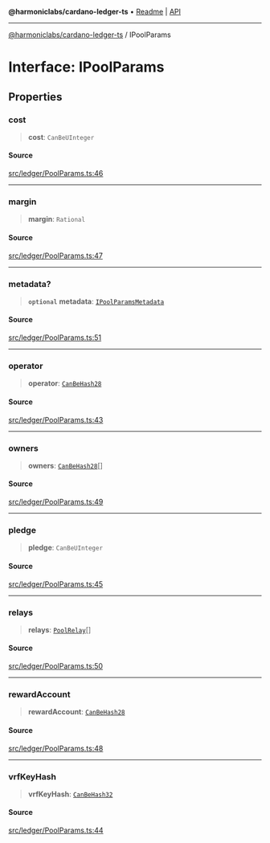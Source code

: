 **@harmoniclabs/cardano-ledger-ts** • [Readme](../Introduction) \| [API](../globals)

***

[@harmoniclabs/cardano-ledger-ts](../Introduction) / IPoolParams

# Interface: IPoolParams

## Properties

### cost

> **cost**: `CanBeUInteger`

#### Source

[src/ledger/PoolParams.ts:46](https://github.com/HarmonicLabs/cardano-ledger-ts/blob/d1659b0/src/ledger/PoolParams.ts#L46)

***

### margin

> **margin**: `Rational`

#### Source

[src/ledger/PoolParams.ts:47](https://github.com/HarmonicLabs/cardano-ledger-ts/blob/d1659b0/src/ledger/PoolParams.ts#L47)

***

### metadata?

> **`optional`** **metadata**: [`IPoolParamsMetadata`](IPoolParamsMetadata)

#### Source

[src/ledger/PoolParams.ts:51](https://github.com/HarmonicLabs/cardano-ledger-ts/blob/d1659b0/src/ledger/PoolParams.ts#L51)

***

### operator

> **operator**: [`CanBeHash28`](../type-aliases/CanBeHash28)

#### Source

[src/ledger/PoolParams.ts:43](https://github.com/HarmonicLabs/cardano-ledger-ts/blob/d1659b0/src/ledger/PoolParams.ts#L43)

***

### owners

> **owners**: [`CanBeHash28`](../type-aliases/CanBeHash28)[]

#### Source

[src/ledger/PoolParams.ts:49](https://github.com/HarmonicLabs/cardano-ledger-ts/blob/d1659b0/src/ledger/PoolParams.ts#L49)

***

### pledge

> **pledge**: `CanBeUInteger`

#### Source

[src/ledger/PoolParams.ts:45](https://github.com/HarmonicLabs/cardano-ledger-ts/blob/d1659b0/src/ledger/PoolParams.ts#L45)

***

### relays

> **relays**: [`PoolRelay`](../type-aliases/PoolRelay)[]

#### Source

[src/ledger/PoolParams.ts:50](https://github.com/HarmonicLabs/cardano-ledger-ts/blob/d1659b0/src/ledger/PoolParams.ts#L50)

***

### rewardAccount

> **rewardAccount**: [`CanBeHash28`](../type-aliases/CanBeHash28)

#### Source

[src/ledger/PoolParams.ts:48](https://github.com/HarmonicLabs/cardano-ledger-ts/blob/d1659b0/src/ledger/PoolParams.ts#L48)

***

### vrfKeyHash

> **vrfKeyHash**: [`CanBeHash32`](../type-aliases/CanBeHash32)

#### Source

[src/ledger/PoolParams.ts:44](https://github.com/HarmonicLabs/cardano-ledger-ts/blob/d1659b0/src/ledger/PoolParams.ts#L44)
